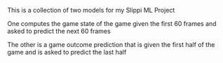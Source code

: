 This is a collection of two models for my Slippi ML Project

One computes the game state of the game given the first 60 frames and asked to predict the next 60 frames

The other is a game outcome prediction that is given the first half of the game and is asked to predict the last half
